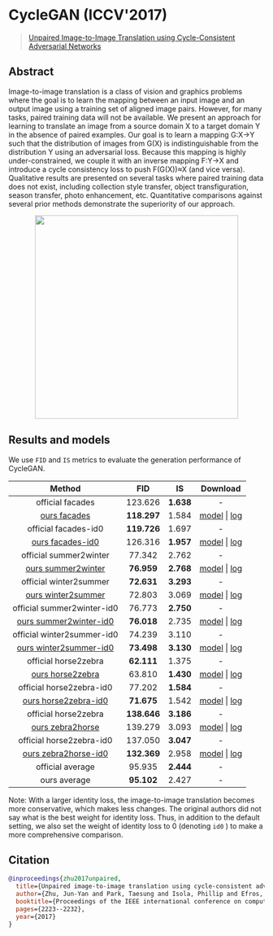 # CycleGAN (ICCV'2017)

> [Unpaired Image-to-Image Translation using Cycle-Consistent Adversarial Networks](https://arxiv.org/abs/1703.10593)

<!-- [ALGORITHM] -->

## Abstract

<!-- [ABSTRACT] -->

Image-to-image translation is a class of vision and graphics problems where the goal is to learn the mapping between an input image and an output image using a training set of aligned image pairs. However, for many tasks, paired training data will not be available. We present an approach for learning to translate an image from a source domain X to a target domain Y in the absence of paired examples. Our goal is to learn a mapping G:X→Y such that the distribution of images from G(X) is indistinguishable from the distribution Y using an adversarial loss. Because this mapping is highly under-constrained, we couple it with an inverse mapping F:Y→X and introduce a cycle consistency loss to push F(G(X))≈X (and vice versa). Qualitative results are presented on several tasks where paired training data does not exist, including collection style transfer, object transfiguration, season transfer, photo enhancement, etc. Quantitative comparisons against several prior methods demonstrate the superiority of our approach.

<!-- [IMAGE] -->

<div align=center >
 <img src="https://user-images.githubusercontent.com/12726765/144200449-cc2777da-3112-4024-aaa6-c6be5c8220bc.png" width="400"/>
</div >

## Results and models

We use `FID` and `IS` metrics to evaluate the generation performance of CycleGAN.

|                                                      Method                                                       |     FID     |    IS     |                                                                                                                                                                             Download                                                                                                                                                                              |
| :---------------------------------------------------------------------------------------------------------------: | :---------: | :-------: | :---------------------------------------------------------------------------------------------------------------------------------------------------------------------------------------------------------------------------------------------------------------------------------------------------------------------------------------------------------------: |
|                                                 official facades                                                  |   123.626   | **1.638** |                                                                                                                                                                                 -                                                                                                                                                                                 |
|            [ours facades](/configs/synthesizers/cyclegan/cyclegan_lsgan_resnet_in_1x1_80k_facades.py)             | **118.297** |   1.584   |                        [model](https://download.openmmlab.com/mmediting/synthesizers/cyclegan/cyclegan_facades/cyclegan_lsgan_resnet_in_1x1_80k_facades_20200524-0b877c2a.pth) \| [log](https://download.openmmlab.com/mmediting/synthesizers/cyclegan/cyclegan_facades/cyclegan_lsgan_resnet_in_1x1_80k_facades_20200524_211816.log.json)                        |
|                                               official facades-id0                                                | **119.726** |   1.697   |                                                                                                                                                                                 -                                                                                                                                                                                 |
|        [ours facades-id0](/configs/synthesizers/cyclegan/cyclegan_lsgan_id0_resnet_in_1x1_80k_facades.py)         |   126.316   | **1.957** |                [model](https://download.openmmlab.com/mmediting/synthesizers/cyclegan/cyclegan_facades_id0/cyclegan_lsgan_id0_resnet_in_1x1_80k_facades_20200524-438aa074.pth) \| [log](https://download.openmmlab.com/mmediting/synthesizers/cyclegan/cyclegan_facades_id0/cyclegan_lsgan_id0_resnet_in_1x1_80k_facades_20200524_212548.log.json)                |
|                                              official summer2winter                                               |   77.342    |   2.762   |                                                                                                                                                                                 -                                                                                                                                                                                 |
|     [ours summer2winter](/configs/synthesizers/cyclegan/cyclegan_lsgan_resnet_in_1x1_246200_summer2winter.py)     | **76.959**  | **2.768** |         [model](https://download.openmmlab.com/mmediting/synthesizers/cyclegan/cyclegan_summer2winter/cyclegan_lsgan_resnet_in_1x1_246200_summer2winter_20200524-0baeaff6.pth) \| [log](https://download.openmmlab.com/mmediting/synthesizers/cyclegan/cyclegan_summer2winter/cyclegan_lsgan_resnet_in_1x1_246200_summer2winter_20200524_214809.log.json)         |
|                                              official winter2summer                                               | **72.631**  | **3.293** |                                                                                                                                                                                 -                                                                                                                                                                                 |
|     [ours winter2summer](/configs/synthesizers/cyclegan/cyclegan_lsgan_resnet_in_1x1_246200_summer2winter.py)     |   72.803    |   3.069   |         [model](https://download.openmmlab.com/mmediting/synthesizers/cyclegan/cyclegan_summer2winter/cyclegan_lsgan_resnet_in_1x1_246200_summer2winter_20200524-0baeaff6.pth) \| [log](https://download.openmmlab.com/mmediting/synthesizers/cyclegan/cyclegan_summer2winter/cyclegan_lsgan_resnet_in_1x1_246200_summer2winter_20200524_214809.log.json)         |
|                                            official summer2winter-id0                                             |   76.773    | **2.750** |                                                                                                                                                                                 -                                                                                                                                                                                 |
| [ours summer2winter-id0](/configs/synthesizers/cyclegan/cyclegan_lsgan_id0_resnet_in_1x1_246200_summer2winter.py) | **76.018**  |   2.735   | [model](https://download.openmmlab.com/mmediting/synthesizers/cyclegan/cyclegan_summer2winter_id0/cyclegan_lsgan_id0_resnet_in_1x1_246200_summer2winter_20200524-f280ecdd.pth) \| [log](https://download.openmmlab.com/mmediting/synthesizers/cyclegan/cyclegan_summer2winter_id0/cyclegan_lsgan_id0_resnet_in_1x1_246200_summer2winter_20200524_215511.log.json) |
|                                            official winter2summer-id0                                             |   74.239    |   3.110   |                                                                                                                                                                                 -                                                                                                                                                                                 |
| [ours winter2summer-id0](/configs/synthesizers/cyclegan/cyclegan_lsgan_id0_resnet_in_1x1_246200_summer2winter.py) | **73.498**  | **3.130** | [model](https://download.openmmlab.com/mmediting/synthesizers/cyclegan/cyclegan_summer2winter_id0/cyclegan_lsgan_id0_resnet_in_1x1_246200_summer2winter_20200524-f280ecdd.pth) \| [log](https://download.openmmlab.com/mmediting/synthesizers/cyclegan/cyclegan_summer2winter_id0/cyclegan_lsgan_id0_resnet_in_1x1_246200_summer2winter_20200524_215511.log.json) |
|                                               official horse2zebra                                                | **62.111**  |   1.375   |                                                                                                                                                                                 -                                                                                                                                                                                 |
|       [ours horse2zebra](/configs/synthesizers/cyclegan/cyclegan_lsgan_resnet_in_1x1_266800_horse2zebra.py)       |   63.810    | **1.430** |             [model](https://download.openmmlab.com/mmediting/synthesizers/cyclegan/cyclegan_horse2zebra/cyclegan_lsgan_resnet_in_1x1_266800_horse2zebra_20200524-1b3d5d3a.pth) \| [log](https://download.openmmlab.com/mmediting/synthesizers/cyclegan/cyclegan_horse2zebra/cyclegan_lsgan_resnet_in_1x1_266800_horse2zebra_20200524_220040.log.json)             |
|                                             official horse2zebra-id0                                              |   77.202    | **1.584** |                                                                                                                                                                                 -                                                                                                                                                                                 |
|   [ours horse2zebra-id0](/configs/synthesizers/cyclegan/cyclegan_lsgan_id0_resnet_in_1x1_266800_horse2zebra.py)   | **71.675**  |   1.542   |     [model](https://download.openmmlab.com/mmediting/synthesizers/cyclegan/cyclegan_horse2zebra_id0/cyclegan_lsgan_id0_resnet_in_1x1_266800_horse2zebra_20200524-470fb8da.pth) \| [log](https://download.openmmlab.com/mmediting/synthesizers/cyclegan/cyclegan_horse2zebra_id0/cyclegan_lsgan_id0_resnet_in_1x1_266800_horse2zebra_20200524_220655.log.json)     |
|                                               official horse2zebra                                                | **138.646** | **3.186** |                                                                                                                                                                                 -                                                                                                                                                                                 |
|       [ours zebra2horse](/configs/synthesizers/cyclegan/cyclegan_lsgan_resnet_in_1x1_266800_horse2zebra.py)       |   139.279   |   3.093   |             [model](https://download.openmmlab.com/mmediting/synthesizers/cyclegan/cyclegan_horse2zebra/cyclegan_lsgan_resnet_in_1x1_266800_horse2zebra_20200524-1b3d5d3a.pth) \| [log](https://download.openmmlab.com/mmediting/synthesizers/cyclegan/cyclegan_horse2zebra/cyclegan_lsgan_resnet_in_1x1_266800_horse2zebra_20200524_220040.log.json)             |
|                                             official horse2zebra-id0                                              |   137.050   | **3.047** |                                                                                                                                                                                 -                                                                                                                                                                                 |
|   [ours zebra2horse-id0](/configs/synthesizers/cyclegan/cyclegan_lsgan_id0_resnet_in_1x1_266800_horse2zebra.py)   | **132.369** |   2.958   |     [model](https://download.openmmlab.com/mmediting/synthesizers/cyclegan/cyclegan_horse2zebra_id0/cyclegan_lsgan_id0_resnet_in_1x1_266800_horse2zebra_20200524-470fb8da.pth) \| [log](https://download.openmmlab.com/mmediting/synthesizers/cyclegan/cyclegan_horse2zebra_id0/cyclegan_lsgan_id0_resnet_in_1x1_266800_horse2zebra_20200524_220655.log.json)     |
|                                                 official average                                                  |   95.935    | **2.444** |                                                                                                                                                                                 -                                                                                                                                                                                 |
|                                                   ours average                                                    | **95.102**  |   2.427   |                                                                                                                                                                                 -                                                                                                                                                                                 |

Note: With a larger identity loss, the image-to-image translation becomes more conservative, which makes less changes. The original authors did not say what is the best weight for identity loss. Thus, in addition to the default setting, we also set the weight of identity loss to 0 (denoting `id0` ) to make a more comprehensive comparison.

## Citation

```bibtex
@inproceedings{zhu2017unpaired,
  title={Unpaired image-to-image translation using cycle-consistent adversarial networks},
  author={Zhu, Jun-Yan and Park, Taesung and Isola, Phillip and Efros, Alexei A},
  booktitle={Proceedings of the IEEE international conference on computer vision},
  pages={2223--2232},
  year={2017}
}
```
